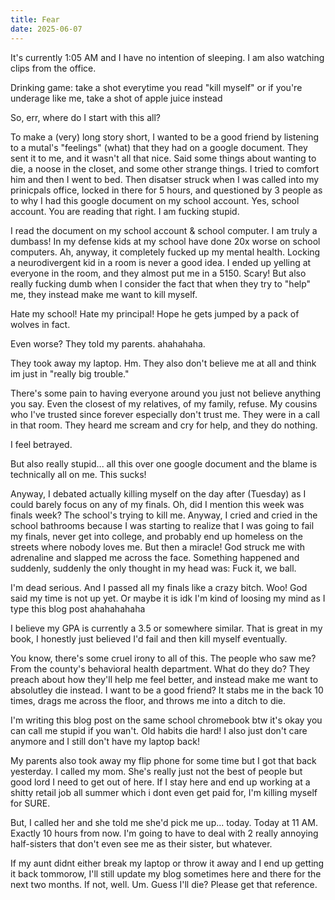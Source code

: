 ```yaml
---
title: Fear
date: 2025-06-07
---
```

It's currently 1:05 AM and I have no intention of sleeping. I am also watching clips from the office.

Drinking game: take a shot everytime you read "kill myself" or if you're underage like me, take a shot of apple juice instead

So, err, where do I start with this all?

To make a (very) long story short, I wanted to be a good friend by listening to a mutal's "feelings" (what) that they had on a google document. They sent it to me, and it wasn't all that nice. Said some things about wanting to die, a noose in the closet, and some other strange things. I tried to comfort him and then I went to bed. Then disatser struck when I was called into my prinicpals office, locked in there for 5 hours, and questioned by 3 people as to why I had this google document on my school account. Yes, school account. You are reading that right. I am fucking stupid.

I read the document on my school account & school computer. I am truly a dumbass! In my defense kids at my school have done 20x worse on school computers. Ah, anyway, it completely fucked up my mental health. Locking a neurodivergent kid in a room is never a good idea. I ended up yelling at everyone in the room, and they almost put me in a 5150. Scary! But also really fucking dumb when I consider the fact that when they try to "help" me, they instead make me want to kill myself.

Hate my school! Hate my principal! Hope he gets jumped by a pack of wolves in fact.

Even worse? They told my parents. ahahahaha. 

They took away my laptop. Hm. They also don't believe me at all and think im just in "really big trouble."

There's some pain to having everyone around you just not believe anything you say. Even the closest of my relatives, of my family, refuse. My cousins who I've trusted since forever especially don't trust me. They were in a call in that room. They heard me scream and cry for help, and they do nothing. 

I feel betrayed.

But also really stupid... all this over one google document and the blame is technically all on me. This sucks! 

Anyway, I debated actually killing myself on the day after (Tuesday) as I could barely focus on any of my finals. Oh, did I mention this week was finals week? The school's trying to kill me. Anyway, I cried and cried in the school bathrooms because I was starting to realize that I was going to fail my finals, never get into college, and probably end up homeless on the streets where nobody loves me. But then a miracle! God struck me with adrenaline and slapped me across the face. Something happened and suddenly, suddenly the only thought in my head was: Fuck it, we ball.

I'm dead serious. And I passed all my finals like a crazy bitch. Woo! God said my time is not up yet. Or maybe it is idk I'm kind of loosing my mind as I type this blog post ahahahahaha

I believe my GPA is currently a 3.5 or somewhere similar. That is great in my book, I honestly just believed I'd fail and then kill myself eventually.

You know, there's some cruel irony to all of this. The people who saw me? From the county's behavioral health department. What do they do? They preach about how they'll help me feel better, and instead make me want to absolutley die instead. I want to be a good friend? It stabs me in the back 10 times, drags me across the floor, and throws me into a ditch to die.

I'm writing this blog post on the same school chromebook btw it's okay you can call me stupid if you wan't. Old habits die hard! I also just don't care anymore and I still don't have my laptop back!

My parents also took away my flip phone for some time but I got that back yesterday. I called my mom. She's really just not the best of people but good lord I need to get out of here. If I stay here and end up working at a shitty retail job all summer which i dont even get paid for, I'm killing myself for SURE.

But, I called her and she told me she'd pick me up... today. Today at 11 AM. Exactly 10 hours from now. I'm going to have to deal with 2 really annoying half-sisters that don't even see me as their sister, but whatever. 

If my aunt didnt either break my laptop or throw it away and I end up getting it back tommorow, I'll still update my blog sometimes here and there for the next two months. If not, well. Um. Guess I'll die? Please get that reference. 
